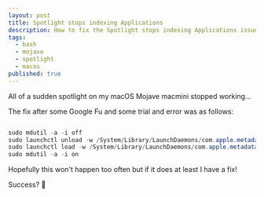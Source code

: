 ```yaml
---
layout: post
title: Spotlight stops indexing Applications
description: How to fix the Spotlight stops indexing Applications issue
tags:
  - bash
  - mojave
  - spotlight
  - macos
published: true
---
```

All of a sudden spotlight on my macOS Mojave macmini stopped working...

  
The fix after some Google Fu and some trial and error was as follows:

```powershell

sudo mdutil -a -i off  
sudo launchctl unload -w /System/Library/LaunchDaemons/com.apple.metadata.mds.plist  
sudo launchctl load -w /System/Library/LaunchDaemons/com.apple.metadata.mds.plist  
sudo mdutil -a -i on

```

Hopefully this won't happen too often but if it does at least I have a fix!

  
Success? 🎉
